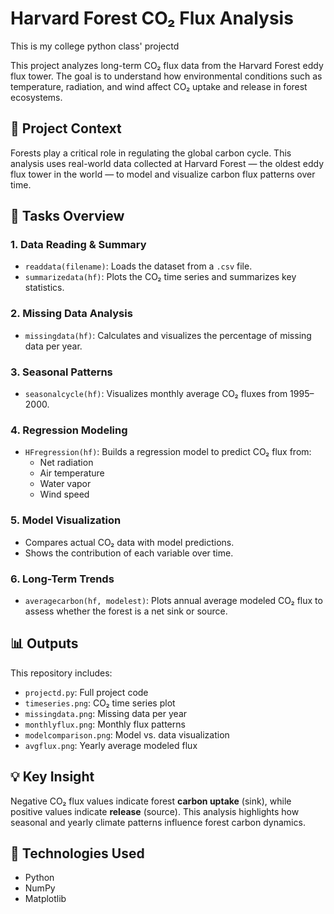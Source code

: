 # Harvard Forest CO₂ Flux Analysis

This is my college python class' projectd

This project analyzes long-term CO₂ flux data from the Harvard Forest eddy flux tower. The goal is to understand how environmental conditions such as temperature, radiation, and wind affect CO₂ uptake and release in forest ecosystems.

## 🌲 Project Context

Forests play a critical role in regulating the global carbon cycle. This analysis uses real-world data collected at Harvard Forest — the oldest eddy flux tower in the world — to model and visualize carbon flux patterns over time.

## 🧪 Tasks Overview

### 1. Data Reading & Summary
- `readdata(filename)`: Loads the dataset from a `.csv` file.
- `summarizedata(hf)`: Plots the CO₂ time series and summarizes key statistics.

### 2. Missing Data Analysis
- `missingdata(hf)`: Calculates and visualizes the percentage of missing data per year.

### 3. Seasonal Patterns
- `seasonalcycle(hf)`: Visualizes monthly average CO₂ fluxes from 1995–2000.

### 4. Regression Modeling
- `HFregression(hf)`: Builds a regression model to predict CO₂ flux from:
  - Net radiation  
  - Air temperature  
  - Water vapor  
  - Wind speed

### 5. Model Visualization
- Compares actual CO₂ data with model predictions.
- Shows the contribution of each variable over time.

### 6. Long-Term Trends
- `averagecarbon(hf, modelest)`: Plots annual average modeled CO₂ flux to assess whether the forest is a net sink or source.

## 📊 Outputs

This repository includes:
- `projectd.py`: Full project code
- `timeseries.png`: CO₂ time series plot
- `missingdata.png`: Missing data per year
- `monthlyflux.png`: Monthly flux patterns
- `modelcomparison.png`: Model vs. data visualization
- `avgflux.png`: Yearly average modeled flux

## 💡 Key Insight

Negative CO₂ flux values indicate forest **carbon uptake** (sink), while positive values indicate **release** (source). This analysis highlights how seasonal and yearly climate patterns influence forest carbon dynamics.

## 🧰 Technologies Used

- Python
- NumPy
- Matplotlib
